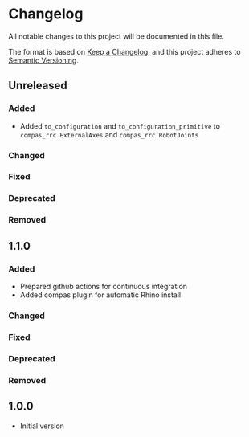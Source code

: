# Changelog

All notable changes to this project will be documented in this file.

The format is based on [Keep a Changelog](https://keepachangelog.com/en/1.0.0/),
and this project adheres to [Semantic Versioning](https://semver.org/spec/v2.0.0.html).

## Unreleased

### Added

* Added `to_configuration` and `to_configuration_primitive` to `compas_rrc.ExternalAxes` and `compas_rrc.RobotJoints`

### Changed

### Fixed

### Deprecated

### Removed

## 1.1.0

### Added

* Prepared github actions for continuous integration
* Added compas plugin for automatic Rhino install

### Changed

### Fixed

### Deprecated

### Removed

## 1.0.0

* Initial version
